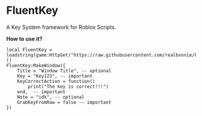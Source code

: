# FluentKey
A Key System framework for Roblox Scripts.

**How to use it?**
```luau
local FluentKey = loadstring(game:HttpGet("https://raw.githubusercontent.com/realbxnnie/FluentKey/refs/heads/main/source.luau"))()
FluentKey:MakeWindow({
	Title = "Window Title", -- optional
	Key = "Key123", -- important
	KeyCorrectAction = function()
		print("The key is correct!!!")
	end,  -- important
	Note = "idk", -- optional
	GrabKeyFromRaw = false -- important
})
```
